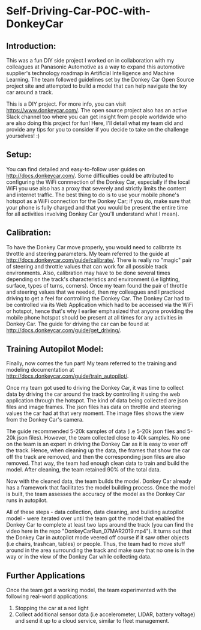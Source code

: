 # Self-Driving-Car-POC-with-DonkeyCar

## Introduction:

This was a fun DIY side project I worked on in collaboration with my colleagues at Panasonic Automotive as a way to expand this automotive supplier's technology roadmap in Artificial Intelligence and Machine Learning. The team followed guidelines set by the Donkey Car Open Source project site and attempted to build a model that can help navigate the toy car around a track. 

This is a DIY project. For more info, you can visit https://www.donkeycar.com/. The open source project also has an active Slack channel too where you can get insight from people worldwide who are also doing this project for fun! Here, I'll detail what my team did and provide any tips for you to consider if you decide to take on the challenge yourselves! :)


## Setup:

You can find detailed and easy-to-follow user guides on http://docs.donkeycar.com/. Some difficulties could be attributed to configuring the WiFi connnection of the Donkey Car, especially if the local WiFi you use also has a proxy that severely and strictly limits the content and internet traffic. The best thing to do is to use your mobile phone's hotspot as a WiFi connection for the Donkey Car; if you do, make sure that your phone is fully charged and that you would be present the entire time for all activities involving Donkey Car (you'll understand what I mean).

## Calibration: 

To have the Donkey Car move properly, you would need to calibrate its throttle and steering parameters. My team referred to the guide at http://docs.donkeycar.com/guide/calibrate/. There is really no "magic" pair of steering and throttle values that can work for all possible track environments. Also, calibration may have to be done several times depending on the track's characteristics and environment (i.e lighting, surface, types of turns, corners). Once my team found the pair of throttle and steering values that we needed, then my colleagues and I practiced driving to get a feel for controlling the Donkey Car. The Donkey Car had to be controlled via its Web Application which had to be accessed via the WiFi or hotspot, hence that's why I earlier emphasized that anyone providing the mobile phone hotspot should be present at all times for any activities in Donkey Car. The guide for driving the car can be found at http://docs.donkeycar.com/guide/get_driving/.

## Training Autopilot Model:

Finally, now comes the fun part! My team referred to the training and modeling documentation at http://docs.donkeycar.com/guide/train_autopilot/.

Once my team got used to driving the Donkey Car, it was time to collect data by driving the car around the track by controlling it using the web application through the hotspot. The kind of data being collected are json files and image frames. The json files has data on throttle and steering values the car had at that very moment. The image files shows the view from the Donkey Car's camera. 

The guide recommended 5-20k samples of data (i.e 5-20k json files and 5-20k json files). However, the team collected close to 40k samples. No one on the team is an expert in driving the Donkey Car as it is easy to veer off the track. Hence, when cleaning up the data, the frames that show the car off the track are removed, and then the corresponding json files are also removed. That way, the team had enough clean data to train and build the model. After cleaning, the team retained 90% of the total data. 

Now with the cleaned data, the team builds the model. Donkey Car already has a framework that facilitates the model building process. Once the model is built, the team assesses the accuracy of the model as the Donkey Car runs in autopilot. 

All of these steps - data collection, data cleaning, and buliding autopllot model - were iterated over until the team got the model that enabled the Donkey Car to complete at least two laps around the track (you can find the video here in the repo "DonkeyCarRun_07MAR2019.mp4"). It turns out that the Donkey Car in autopilot mode veered off course if it saw other objects (i.e chairs, trashcan, tables) or people. Thus, the team had to move stuff around in the area surrounding the track and make sure that no one is in the way or in the view of the Donkey Car while collecting data. 

## Further Applications

Once the team got a working model, the team experimented with the following real-world applications:

1. Stopping the car at a red light
2. Collect additional sensor data (i.e accelerometer, LIDAR, battery voltage) and send it up to a cloud service, similar to fleet management. 


